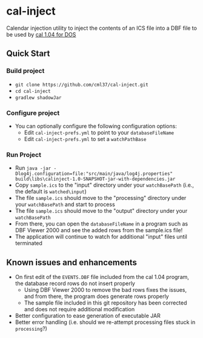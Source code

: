 # cal-inject
Calendar injection utility to inject the contents of an ICS file into a DBF file to be used by [cal 1.04 for DOS](https://web.archive.org/web/20060506200416/http://members.aol.com/dosware/cal104.zip)

## Quick Start

### Build project
* `git clone https://github.com/cml37/cal-inject.git`
* `cd cal-inject`
* `gradlew shadowJar`

### Configure project

* You can optionally configure the following configuration options:
  * Edit `cal-inject-prefs.yml` to point to your `databaseFileName`
  * Edit `cal-inject-prefs.yml` to set a `watchPathBase`

### Run Project

* Run `java -jar -Dlog4j.configuration=file:"src/main/java/log4j.properties" build\libs\calinject-1.0-SNAPSHOT-jar-with-dependencies.jar`
* Copy `sample.ics` to the "input" directory under your `watchBasePath` (i.e., the default is `watched\input`)
* The file `sample.ics` should move to the "processing" directory under your `watchBasePath` and start to process
* The file `sample.ics` should move to the "output" directory under your `watchBasePath` 
* From there, you can open the `databaseFileName` in a program such as DBF Viewer 2000 and see the added rows from the sample.ics file!
* The application will continue to watch for additional "input" files until terminated

## Known issues and enhancements
* On first edit of the `EVENTS.DBF` file included from the cal 1.04 program, the database record rows do not insert properly
  * Using DBF Viewer 2000 to remove the bad rows fixes the issues, and from there, the program does generate rows properly
  * The sample file included in this git repository has been corrected and does not require additional modification
* Better configuration to ease generation of executable JAR
* Better error handling (i.e. should we re-attempt processing files stuck in `processing`?)